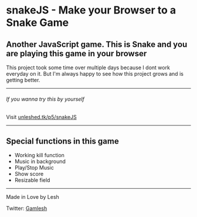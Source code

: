 # snakeJS - Make your Browser to a Snake Game
Another JavaScript game. This is Snake and you are playing this game in your browser
---

This project took some time over multiple days because I dont work everyday on it.
But I'm always happy to see how this project grows and is getting better.

---

###### If you wanna try this by yourself

Visit [unleshed.tk/p5/snakeJS](http://unleshed.tk/p5/snakeJS)

---

## Special functions in this game

- Working kill function
- Music in background
- Play/Stop Music
- Show score
- Resizable field

---

Made in Love by
Lesh 

Twitter:
[Gamlesh](https://twitter.com/gamelesh)
